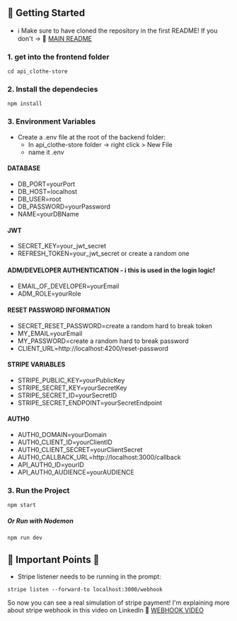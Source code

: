 
## 🚀 Getting Started 
- ℹ️ Make sure to have cloned the repository in the first README! If you don't  -> 🔗 [MAIN README](../README.md)
  
### 1. get into the frontend folder
   ```
  cd api_clothe-store
  ```
### 2. Install the dependecies
   ```
  npm install
  ```
### 3. Environment Variables
- Create a .env file at the root of the backend folder:
  - In api_clothe-store folder -> right click > New File
  - name it .env

#### DATABASE
  - DB_PORT=yourPort
  - DB_HOST=localhost
  - DB_USER=root
  - DB_PASSWORD=yourPassword
  - NAME=yourDBName

#### JWT
  - SECRET_KEY=your_jwt_secret
  - REFRESH_TOKEN=your_jwt_secret or create a random one
    
#### ADM/DEVELOPER AUTHENTICATION - ℹ️ this is used in the login logic! 
- EMAIL_OF_DEVELOPER=yourEmail
- ADM_ROLE=yourRole

#### RESET PASSWORD INFORMATION
- SECRET_RESET_PASSWORD=create a random hard to break token
- MY_EMAIL=yourEmail 
- MY_PASSWORD=create a random hard to break password 
- CLIENT_URL=http://localhost:4200/reset-password

#### STRIPE VARIABLES
- STRIPE_PUBLIC_KEY=yourPublicKey
- STRIPE_SECRET_KEY=yourSecretKey
- STRIPE_SECRET_ID=yourSecretID
- STRIPE_SECRET_ENDPOINT=yourSecretEndpoint

#### AUTH0
- AUTH0_DOMAIN=yourDomain
- AUTH0_CLIENT_ID=yourClientID
- AUTH0_CLIENT_SECRET=yourClientSecret
- AUTH0_CALLBACK_URL=http://localhost:3000/callback
- API_AUTH0_ID=yourID
- API_AUTH0_AUDIENCE=yourAUDIENCE

### 3. Run the Project
   ```
  npm start
  ```
##### Or Run with Nodemon
 ```
 npm run dev
 ```
## 📌 Important Points 📌
- Stripe listener needs to be running in the prompt:
 ```
 stripe listen --forward-to localhost:3000/webhook
 ```
So now you can see a real simulation of stripe payment! I'm explaining more about stripe webhook in this video on LinkedIn 🔗 [WEBHOOK VIDEO](https://www.linkedin.com/posts/vin%C3%ADcius-silva-26b715321_fullstack-ecommerce-stripe-activity-7318990406040383488-RbxE?utm_source=share&utm_medium=member_desktop&rcm=ACoAAFFxGDMBbncfBKgY8dvI-a1LRXErWJQw7w8)







